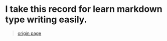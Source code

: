 # I take this record for learn markdown type writing easily.

>[origin page](https://www.jianshu.com/p/7771794c88a1)

